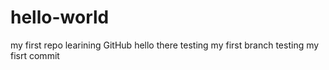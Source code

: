 # hello-world
my first repo learining GitHub
hello there 
testing my first branch
testing my fisrt commit
